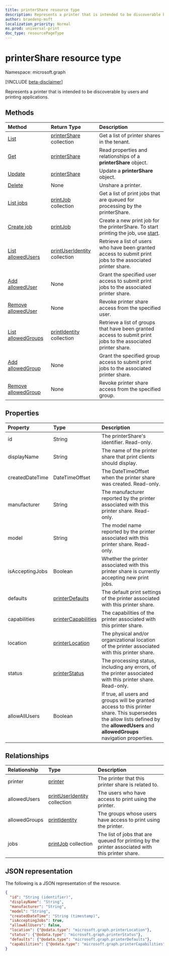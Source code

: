 ```yaml
---
title: printerShare resource type
description: Represents a printer that is intended to be discoverable by users and printing applications.
author: braedenp-msft
localization_priority: Normal
ms.prod: universal-print
doc_type: resourcePageType
---
```


# printerShare resource type

Namespace: microsoft.graph

[!INCLUDE [beta-disclaimer](../../includes/beta-disclaimer.md)]

Represents a printer that is intended to be discoverable by users and printing applications.

## Methods

| Method       | Return Type | Description |
|:-------------|:------------|:------------|
| [List](../api/print-list-shares.md) | [printerShare](printershare.md) collection | Get a list of printer shares in the tenant. |
| [Get](../api/printershare-get.md) | [printerShare](printershare.md) | Read properties and relationships of a **printerShare** object. |
| [Update](../api/printershare-update.md) | [printerShare](printershare.md) | Update a **printerShare** object. |
| [Delete](../api/printershare-delete.md) | None | Unshare a printer. |
| [List jobs](../api/printershare-list-jobs.md) | [printJob](printjob.md) collection | Get a list of print jobs that are queued for processing by the printerShare. |
| [Create job](../api/printershare-post-jobs.md) | [printJob](printjob.md) | Create a new print job for the printerShare. To start printing the job, use [start](../api/printjob-start.md). |
| [List allowedUsers](../api/printershare-list-allowedusers.md) | [printUserIdentity](printuseridentity.md) collection | Retrieve a list of users who have been granted access to submit print jobs to the associated printer share. |
| [Add allowedUser](../api/printershare-post-allowedusers.md) | None | Grant the specified user access to submit print jobs to the associated printer share. |
| [Remove allowedUser](../api/printershare-delete-alloweduser.md) | None | Revoke printer share access from the specified user. |
| [List allowedGroups](../api/printershare-list-allowedgroups.md) | [printIdentity](printidentity.md) collection | Retrieve a list of groups that have been granted access to submit print jobs to the associated printer share. |
| [Add allowedGroup](../api/printershare-post-allowedgroups.md) | None | Grant the specified group access to submit print jobs to the associated printer share. |
| [Remove allowedGroup](../api/printershare-delete-allowedgroup.md) | None | Revoke printer share access from the specified group. |

## Properties
| Property     | Type        | Description |
|:-------------|:------------|:------------|
|id|String| The printerShare's identifier. Read-only.|
|displayName|String|The name of the printer share that print clients should display.|
|createdDateTime|DateTimeOffset|The DateTimeOffset when the printer share was created. Read-only.|
|manufacturer|String|The manufacturer reported by the printer associated with this printer share. Read-only.|
|model|String|The model name reported by the printer associated with this printer share. Read-only.|
|isAcceptingJobs|Boolean|Whether the printer associated with this printer share is currently accepting new print jobs.|
|defaults|[printerDefaults](printerdefaults.md)|The default print settings of the printer associated with this printer share.|
|capabilities|[printerCapabilities](printercapabilities.md)|The capabilities of the printer associated with this printer share.|
|location|[printerLocation](printerlocation.md)|The physical and/or organizational location of the printer associated with this printer share.|
|status|[printerStatus](printerstatus.md)|The processing status, including any errors, of the printer associated with this printer share. Read-only.|
|allowAllUsers|Boolean|If true, all users and groups will be granted access to this printer share. This supersedes the allow lists defined by the **allowedUsers** and **allowedGroups** navigation properties.|

## Relationships
| Relationship | Type        | Description |
|:-------------|:------------|:------------|
|printer|[printer](printer.md)|The printer that this printer share is related to. |
|allowedUsers|[printUserIdentity](printuseridentity.md) collection|The users who have access to print using the printer.|
|allowedGroups|[printIdentity](printidentity.md)|The groups whose users have access to print using the printer.|
|jobs|[printJob](printjob.md) collection| The list of jobs that are queued for printing by the printer associated with this printer share.|

## JSON representation

The following is a JSON representation of the resource.

<!-- {
  "blockType": "resource",
  "optionalProperties": [

  ],
  "@odata.type": "microsoft.graph.printerShare",
  "keyProperty": "id",
  "baseType":"microsoft.graph.entity"
}-->

```json
{
  "id": "String (identifier)",
  "displayName": "String",
  "manufacturer": "String",
  "model": "String",
  "createdDateTime": "String (timestamp)",
  "isAcceptingJobs": true,
  "allowAllUsers": false,
  "location": {"@odata.type": "microsoft.graph.printerLocation"},
  "status": {"@odata.type": "microsoft.graph.printerStatus"},
  "defaults": {"@odata.type": "microsoft.graph.printerDefaults"},
  "capabilities": {"@odata.type": "microsoft.graph.printerCapabilities"}
}
```

<!-- uuid: 8fcb5dbc-d5aa-4681-8e31-b001d5168d79
2015-10-25 14:57:30 UTC -->
<!-- {
  "type": "#page.annotation",
  "description": "printerShare resource",
  "keywords": "",
  "section": "documentation",
  "tocPath": ""
}-->


